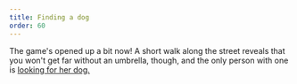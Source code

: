 ```yaml
---
title: Finding a dog
order: 60
---
```


The game's opened up a bit now! A short walk along the street reveals that you won't get far without an umbrella, though, and the only person with one is [looking for her dog.](plunger)
